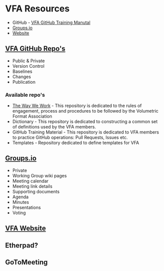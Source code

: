 # VFA Resources
 - GitHub - [VFA GitHub Training Manutal](https://seanmcilroy29.github.io/training-manual/#/)
 - [Groups.io](https://volumetric.groups.io/g/main)
 - [Website](https://www.volumetricformat.org/)

## [VFA GitHub Repo's](https://github.com/volumetricformat)
 - Public & Private
 - Version Control
 - Baselines
 - Changes
 - Publication

### Available repo's
- [The Way We Work](https://github.com/volumetricformat/the_way_we_work/blob/proposal/Rules/the_way_we_work.md) - This repository is dedicated to the rules of engagement, process and procedures to be followed by the Volumetric Format Association
- Dictionary - This repository is dedicated to constructing a common set of definitions used by the VFA members.
- GitHub Training Material - This repository is dedicated to VFA members to practice GitHub operations: Pull Requests, Issues etc.
- Templates - Repository dedicated to define templates for VFA

## [Groups.io](https://volumetric.groups.io/g/main)
- Private
- Working Group wiki pages
 - Meeting calendar 
 - Meeting link details
- Supporting documents
 - Agenda
 - Minutes
 - Presentations
 - Voting 

## [VFA Website](https://www.volumetricformat.org/)

## Etherpad?

## GoToMeeting



